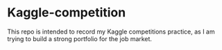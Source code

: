 # Kaggle-competition

This repo is intended to record my Kaggle competitions practice, as I am trying to build a strong portfolio for the job market.
